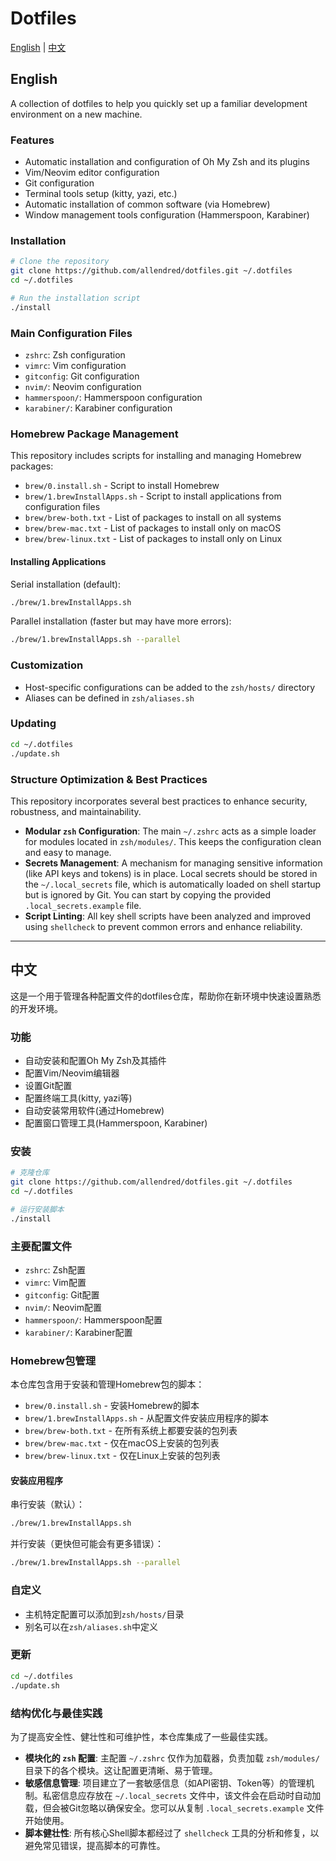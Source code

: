 # Dotfiles

[English](#english) | [中文](#中文)

<a id="english"></a>
## English

A collection of dotfiles to help you quickly set up a familiar development environment on a new machine.

### Features

- Automatic installation and configuration of Oh My Zsh and its plugins
- Vim/Neovim editor configuration
- Git configuration
- Terminal tools setup (kitty, yazi, etc.)
- Automatic installation of common software (via Homebrew)
- Window management tools configuration (Hammerspoon, Karabiner)

### Installation

```bash
# Clone the repository
git clone https://github.com/allendred/dotfiles.git ~/.dotfiles
cd ~/.dotfiles

# Run the installation script
./install
```

### Main Configuration Files

- `zshrc`: Zsh configuration
- `vimrc`: Vim configuration
- `gitconfig`: Git configuration
- `nvim/`: Neovim configuration
- `hammerspoon/`: Hammerspoon configuration
- `karabiner/`: Karabiner configuration

### Homebrew Package Management

This repository includes scripts for installing and managing Homebrew packages:

- `brew/0.install.sh` - Script to install Homebrew
- `brew/1.brewInstallApps.sh` - Script to install applications from configuration files
- `brew/brew-both.txt` - List of packages to install on all systems
- `brew/brew-mac.txt` - List of packages to install only on macOS
- `brew/brew-linux.txt` - List of packages to install only on Linux

#### Installing Applications

Serial installation (default):

```bash
./brew/1.brewInstallApps.sh
```

Parallel installation (faster but may have more errors):

```bash
./brew/1.brewInstallApps.sh --parallel
```

### Customization

- Host-specific configurations can be added to the `zsh/hosts/` directory
- Aliases can be defined in `zsh/aliases.sh`

### Updating

```bash
cd ~/.dotfiles
./update.sh
```

### Structure Optimization & Best Practices

This repository incorporates several best practices to enhance security, robustness, and maintainability.

- **Modular `zsh` Configuration**: The main `~/.zshrc` acts as a simple loader for modules located in `zsh/modules/`. This keeps the configuration clean and easy to manage.
- **Secrets Management**: A mechanism for managing sensitive information (like API keys and tokens) is in place. Local secrets should be stored in the `~/.local_secrets` file, which is automatically loaded on shell startup but is ignored by Git. You can start by copying the provided `.local_secrets.example` file.
- **Script Linting**: All key shell scripts have been analyzed and improved using `shellcheck` to prevent common errors and enhance reliability.

---

<a id="中文"></a>
## 中文

这是一个用于管理各种配置文件的dotfiles仓库，帮助你在新环境中快速设置熟悉的开发环境。

### 功能

- 自动安装和配置Oh My Zsh及其插件
- 配置Vim/Neovim编辑器
- 设置Git配置
- 配置终端工具(kitty, yazi等)
- 自动安装常用软件(通过Homebrew)
- 配置窗口管理工具(Hammerspoon, Karabiner)

### 安装

```bash
# 克隆仓库
git clone https://github.com/allendred/dotfiles.git ~/.dotfiles
cd ~/.dotfiles

# 运行安装脚本
./install
```

### 主要配置文件

- `zshrc`: Zsh配置
- `vimrc`: Vim配置
- `gitconfig`: Git配置
- `nvim/`: Neovim配置
- `hammerspoon/`: Hammerspoon配置
- `karabiner/`: Karabiner配置

### Homebrew包管理

本仓库包含用于安装和管理Homebrew包的脚本：

- `brew/0.install.sh` - 安装Homebrew的脚本
- `brew/1.brewInstallApps.sh` - 从配置文件安装应用程序的脚本
- `brew/brew-both.txt` - 在所有系统上都要安装的包列表
- `brew/brew-mac.txt` - 仅在macOS上安装的包列表
- `brew/brew-linux.txt` - 仅在Linux上安装的包列表

#### 安装应用程序

串行安装（默认）：

```bash
./brew/1.brewInstallApps.sh
```

并行安装（更快但可能会有更多错误）：

```bash
./brew/1.brewInstallApps.sh --parallel
```

### 自定义

- 主机特定配置可以添加到`zsh/hosts/`目录
- 别名可以在`zsh/aliases.sh`中定义

### 更新

```bash
cd ~/.dotfiles
./update.sh
```

### 结构优化与最佳实践

为了提高安全性、健壮性和可维护性，本仓库集成了一些最佳实践。

- **模块化的 `zsh` 配置**: 主配置 `~/.zshrc` 仅作为加载器，负责加载 `zsh/modules/` 目录下的各个模块。这让配置更清晰、易于管理。
- **敏感信息管理**: 项目建立了一套敏感信息（如API密钥、Token等）的管理机制。私密信息应存放在 `~/.local_secrets` 文件中，该文件会在启动时自动加载，但会被Git忽略以确保安全。您可以从复制 `.local_secrets.example` 文件开始使用。
- **脚本健壮性**: 所有核心Shell脚本都经过了 `shellcheck` 工具的分析和修复，以避免常见错误，提高脚本的可靠性。
